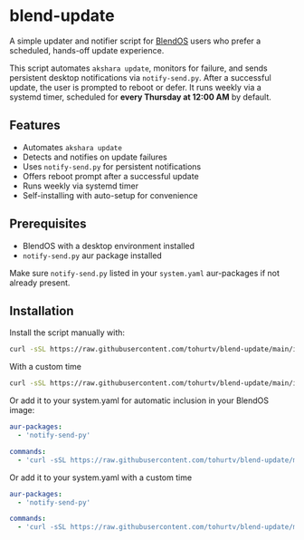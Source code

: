 # blend-update

A simple updater and notifier script for [BlendOS](https://blendos.co/) users who prefer a scheduled, hands-off update experience.

This script automates `akshara update`, monitors for failure, and sends persistent desktop notifications via `notify-send.py`. After a successful update, the user is prompted to reboot or defer. It runs weekly via a systemd timer, scheduled for **every Thursday at 12:00 AM** by default.

## Features

- Automates `akshara update`
- Detects and notifies on update failures
- Uses `notify-send.py` for persistent notifications
- Offers reboot prompt after a successful update
- Runs weekly via systemd timer
- Self-installing with auto-setup for convenience

## Prerequisites

- BlendOS with a desktop environment installed
- `notify-send.py` aur package installed

Make sure `notify-send.py` listed in your `system.yaml` aur-packages if not already present.

## Installation

Install the script manually with:

```bash
curl -sSL https://raw.githubusercontent.com/tohurtv/blend-update/main/install.sh | bash
```
With a custom time

```bash
curl -sSL https://raw.githubusercontent.com/tohurtv/blend-update/main/install.sh | bash -s -- "Mon,Fri 12:00"
```
Or add it to your system.yaml for automatic inclusion in your BlendOS image:

```yaml
aur-packages:
  - 'notify-send-py'

commands:
  - 'curl -sSL https://raw.githubusercontent.com/tohurtv/blend-update/main/install.sh | bash'
```
 Or add it to your system.yaml with a custom time
```yaml
aur-packages:
  - 'notify-send-py'

commands:
  - 'curl -sSL https://raw.githubusercontent.com/tohurtv/blend-update/main/install.sh | bash -s -- "Mon,Fri 12:00"'
```
